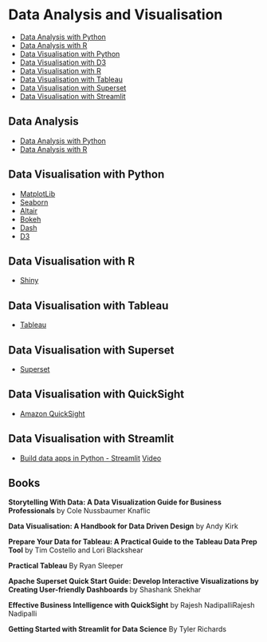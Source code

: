 
# Data Analysis and Visualisation

- [Data Analysis with Python](DataAnalysisPython)
- [Data Analysis with R](DataAnalysisR)
- [Data Visualisation with Python](#Data-Visualisation-with-python)
- [Data Visualisation with D3](#Data-Visualisation-with-d3)
- [Data Visualisation with R](#Data-Visualisation-with-r)
- [Data Visualisation with Tableau](#Data-Visualisation-with-tableau)
- [Data Visualisation with Superset](#Data-Visualisation-with-Superset)
- [Data Visualisation with Streamlit](#Data-Visualisation-with-Streamlit)
## Data Analysis 

- [Data Analysis with Python](DataAnalysisPython)
- [Data Analysis with R](DataAnalysisR)

## Data Visualisation with Python

* [MatplotLib](https://matplotlib.org/)
* [Seaborn](https://seaborn.pydata.org/)
* [Altair](https://github.com/altair-viz)
* [Bokeh](https://github.com/bokeh/bokeh)
* [Dash](https://dash.plot.ly/getting-started)
* [D3](https://d3js.org/)


## Data Visualisation with R

* [Shiny](https://shiny.rstudio.com/)


## Data Visualisation with Tableau

* [Tableau](https://www.tableau.com/learn)

## Data Visualisation with Superset

* [Superset](Superset)

## Data Visualisation with QuickSight

* [Amazon QuickSight](QuickSight)


## Data Visualisation with Streamlit 

* [Build data apps in Python - Streamlit](https://github.com/streamlit) [Video](https://www.youtube.com/watch?v=JwSS70SZdyM) 




## Books

**Storytelling With Data: A Data Visualization Guide for Business Professionals** by Cole Nussbaumer Knaflic

**Data Visualisation: A Handbook for Data Driven Design** by Andy Kirk


**Prepare Your Data for Tableau: A Practical Guide to the Tableau Data Prep Tool** by Tim Costello and Lori Blackshear

**Practical Tableau** By Ryan Sleeper

**Apache Superset Quick Start Guide: Develop Interactive Visualizations by Creating User-friendly Dashboards** by Shashank Shekhar

**Effective Business Intelligence with QuickSight** by Rajesh NadipalliRajesh Nadipalli

**Getting Started with Streamlit for Data Science** By Tyler Richards


